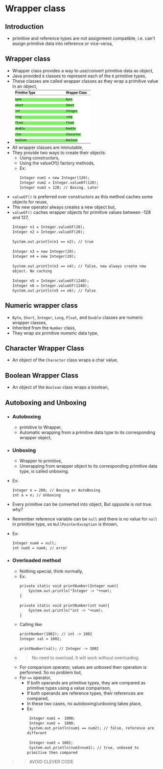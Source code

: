
# Wrapper class

## Introduction
- primitive and reference types are not assignment compatible, i.e. can't assign primitive data into reference or vice-versa,

## Wrapper class
- Wrapper class provides a way to use/convert primitive data as object,
- Java provided `8` classes to represent each of the `8` primitive types,
- These classes are called wrapper classes as they wrap a primitive value in an object,
- <img src="primitive_wrapper_class.jpg" height="180px">
- All wrapper classes are immutable,
- They provide two ways to create their objects:
  - Using constructors,
  - Using the valueOf() factory methods,
  - Ex:
      ```
    Integer num1 = new Integer(120);
    Integer num2 = Integer.valueOf(120);
    Integer num3 = 120; // Boxing. Later
    ```
- `valueOf()` is preferred over constructors as this method caches some objects for reuse,
- The new operator always creates a new object but,
- `valueOf()` caches wrapper objects for primitive values between -128 and 127,
    ```
    Integer n1 = Integer.valueOf(20);
    Integer n2 = Integer.valueOf(20);
    
    System.out.println(n1 == n2); // true
    
    Integer n3 = new Integer(20);
    Integer n4 = new Integer(20);
    
    System.out.println(n3 == n4); // false, new always create new object. No caching
    
    Integer n5 = Integer.valueOf(1240);
    Integer n6 = Integer.valueOf(1240);
    System.out.println(n5 == n6); // false
    ```

## Numeric wrapper class
- `Byte`, `Short`, `Integer`, `Long`, `Float`, and `Double` classes are numeric wrapper classes,
- Inherited from the `Number` class,
- They wrap six primitive numeric data type,

## Character Wrapper Class
- An object of the `Character` class wraps a char value,

## Boolean Wrapper Class
- An object of the `Boolean` class wraps a boolean,

## Autoboxing and Unboxing
- ### Autoboxing
  - primitive to Wrapper,
  - Automatic wrapping from a primitive data type to its corresponding wrapper object,

- ### Unboxing
  - Wrapper to primitive,
  - Unwrapping from wrapper object to its corresponding primitive data type, is called unboxing.
- Ex:
    ```
    Integer n = 200; // Boxing or AutoBoxing
    int a = n; // Unboxing
    ```
- Every primitive can be converted into object, But opposite is not true. why?
- Remember reference variable can be `null` and there is no value for `null` in primitive type, so `NullPointerException` is thrown,
- Ex:
    ```
    Integer num4 = null;
    int num5 = num4; // error
    ```
- ### Overloaded method
  - Nothing special, think normally,
  - Ex:
    ```
    private static void printNumber(Integer num){
        System.out.println("Integer -> "+num); 
    }
    
    private static void printNumber(int num){
        System.out.println("int -> "+num);
    }
    ```
  - Calling like:
    ```
    printNumber(1002); // int -> 1002
    Integer val = 1002;
    
    printNumber(val); // Integer -> 1002
    ```
  - > No need to overload. It will work without overloading
  - For comparison operator, values are unboxed then operation is performed. So no problem but,
  - For `==` operator,
    - If both operands are primitive types, they are compared as primitive types using a value comparison,
    - If both operands are reference types, their references are compared, 
    - In these two cases, no autoboxing/unboxing takes place,
    - Ex:
       ```
        Integer num1 =  1000;
        Integer num2 =  1000;
        System.out.println(num1 == num2); // false, reference are different

        Integer num3 = 1002;
        System.out.println(num3>num1); // true, unboxed to primitive then compared
       ```

>> AVOID CLEVER CODE
